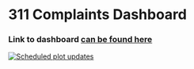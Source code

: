 # 311 Complaints Dashboard
### Link to dashboard [can be found here](https://msb-nyc-noise-complaints-analysis.streamlit.app)


[![Scheduled plot updates](https://github.com/MSB46/311_Complaints/actions/workflows/daily.yml/badge.svg)](https://github.com/MSB46/311_Complaints/actions/workflows/daily.yml)
